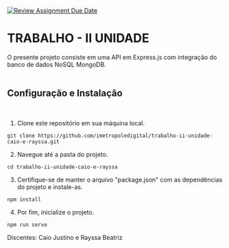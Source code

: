[![Review Assignment Due Date](https://classroom.github.com/assets/deadline-readme-button-22041afd0340ce965d47ae6ef1cefeee28c7c493a6346c4f15d667ab976d596c.svg)](https://classroom.github.com/a/ori1I0wD)

# TRABALHO - II UNIDADE

O presente projeto consiste em uma API em Express.js com integração do banco de dados NoSQL MongoDB.
<br><br>

## Configuração e Instalação
<br>

1. Clone este repositório em sua máquina local.

```
git clone https://github.com/imetropoledigital/trabalho-ii-unidade-caio-e-rayssa.git
```

2. Navegue até a pasta do projeto.

```
cd trabalho-ii-unidade-caio-e-rayssa
```

3. Certifique-se de manter o arquivo "package.json" com as dependências do projeto e instale-as.

```
npm install
```

4. Por fim, inicialize o projeto.

```
npm run serve
```

Discentes: Caio Justino e Rayssa Beatriz

